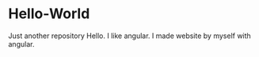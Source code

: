 # Hello-World
Just another repository
Hello.
I like angular.
I made website by myself with angular.
